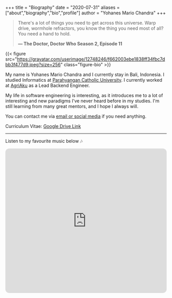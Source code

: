 +++
title = "Biography"
date = "2020-07-31"
aliases = ["about","biography","bio","profile"]
author = "Yohanes Mario Chandra"
+++

> There's a lot of things you need to get across this universe. Warp drive, wormhole refractors, you know the thing you need most of all? You need a hand to hold.
> 
> **— The Doctor, Doctor Who Season 2, Episode 11**

{{< figure src="https://gravatar.com/userimage/12748246/f662003ebe1838ff34fbc7dbb3f477d9.jpeg?size=256" class="figure-bio" >}}

My name is Yohanes Mario Chandra and I currently stay in Bali, Indonesia. I studied Informatics at [Parahyangan Catholic University](https://unpar.ac.id). I currently worked at [AgriAku](https://agriaku.com) as a Lead Backend Engineer.

My life in software engineering is interesting, as it introduces me to a lot of interesting and new paradigms I've never heard before in my studies. I'm still learning from many great mentors, and I hope I always will.

You can contact me via [email or social media](/contact) if you need anything.

Curriculum Vitae: [Google Drive Link](https://drive.google.com/drive/folders/16KkjRQS9MiQcjFcSQuKtn-nR-NoJx3fp)

---

Listen to my favourite music below :notes:

<iframe style="border-radius:12px" src="https://open.spotify.com/embed/playlist/6omF3dzYe7P1uN6L4MuRsA?utm_source=generator&theme=0" width="100%" height="450" frameBorder="0" allowfullscreen="" allow="autoplay; clipboard-write; encrypted-media; fullscreen; picture-in-picture" loading="lazy"></iframe>